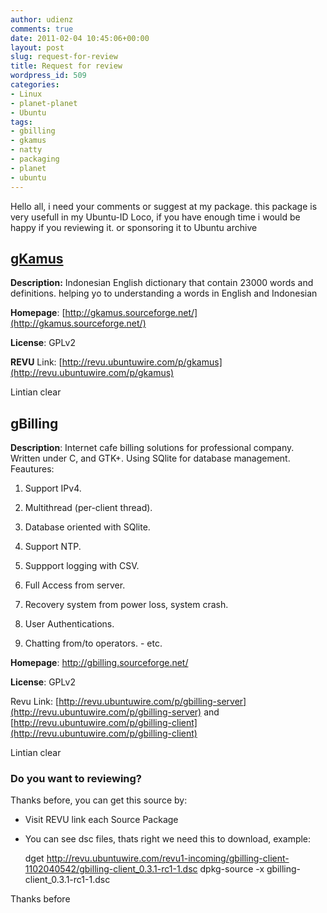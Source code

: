 ```yaml
---
author: udienz
comments: true
date: 2011-02-04 10:45:06+00:00
layout: post
slug: request-for-review
title: Request for review
wordpress_id: 509
categories:
- Linux
- planet-planet
- Ubuntu
tags:
- gbilling
- gkamus
- natty
- packaging
- planet
- ubuntu
---
```


Hello all, i need your comments or suggest at my package. this package is very usefull in my Ubuntu-ID Loco, if you have enough time i would be happy if you reviewing it. or sponsoring it to Ubuntu archive


## **[gKamus](http://revu.ubuntuwire.com/p/gkamus)**


**Description:** Indonesian English dictionary that contain 23000 words and definitions. helping yo to understanding a words in English and Indonesian

**Homepage**: [http://gkamus.sourceforge.net/](http://gkamus.sourceforge.net/)

**License**: GPLv2

**REVU** Link: [http://revu.ubuntuwire.com/p/gkamus](http://revu.ubuntuwire.com/p/gkamus)

Lintian clear


## **gBilling**


**Description**: Internet cafe billing solutions for professional company. Written under C, and GTK+. Using SQlite for database management. Feautures:



	
  1. Support IPv4.

	
  2. Multithread (per-client thread).

	
  3. Database  oriented with SQlite.

	
  4. Support NTP.

	
  5. Suppport logging with CSV.

	
  6. Full Access from server.

	
  7. Recovery system from power loss, system  crash.

	
  8. User Authentications.

	
  9. Chatting from/to operators. - etc.


**Homepage**: http://gbilling.sourceforge.net/

**License**: GPLv2

Revu Link: [http://revu.ubuntuwire.com/p/gbilling-server](http://revu.ubuntuwire.com/p/gbilling-server) and [http://revu.ubuntuwire.com/p/gbilling-client](http://revu.ubuntuwire.com/p/gbilling-client)

Lintian clear


### Do you want to reviewing?


Thanks before, you can get this source by:



	
  * Visit REVU link each Source Package

	
  * You can see dsc files, thats right we need this to download, example:



    
    dget http://revu.ubuntuwire.com/revu1-incoming/gbilling-client-1102040542/gbilling-client_0.3.1-rc1-1.dsc
    dpkg-source -x gbilling-client_0.3.1-rc1-1.dsc


Thanks before
